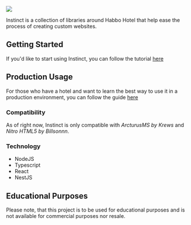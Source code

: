 <img src="https://i.imgur.com/gOi5doh.png"/>

Instinct is a collection of libraries around Habbo Hotel that help ease the process of creating custom websites.  

## Getting Started
If you'd like to start using Instinct, you can follow the tutorial [here]([/GETTING_STARTED.md])

## Production Usage
For those who have a hotel and want to learn the best way to use it in a production environment, you can follow the guide [here](/DEPLOYMENTS.mds)

### Compatibility
As of right now, Instinct is only compatible with *ArcturusMS by Krews* and *Nitro HTML5 by Billsonnn*. 

### Technology
* NodeJS
* Typescript
* React
* NestJS


## Educational Purposes
Please note, that this project is to be used for educational purposes and is not available for commercial purposes nor resale.
